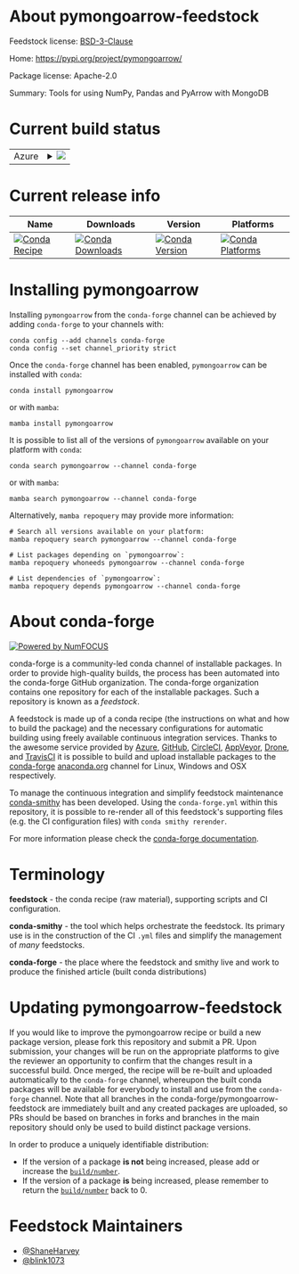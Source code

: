 About pymongoarrow-feedstock
============================

Feedstock license: [BSD-3-Clause](https://github.com/conda-forge/pymongoarrow-feedstock/blob/main/LICENSE.txt)

Home: https://pypi.org/project/pymongoarrow/

Package license: Apache-2.0

Summary: Tools for using NumPy, Pandas and PyArrow with MongoDB

Current build status
====================


<table>
    
  <tr>
    <td>Azure</td>
    <td>
      <details>
        <summary>
          <a href="https://dev.azure.com/conda-forge/feedstock-builds/_build/latest?definitionId=14964&branchName=main">
            <img src="https://dev.azure.com/conda-forge/feedstock-builds/_apis/build/status/pymongoarrow-feedstock?branchName=main">
          </a>
        </summary>
        <table>
          <thead><tr><th>Variant</th><th>Status</th></tr></thead>
          <tbody><tr>
              <td>linux_64_libarrow11.0.0numpy1.22python3.10.____cpython</td>
              <td>
                <a href="https://dev.azure.com/conda-forge/feedstock-builds/_build/latest?definitionId=14964&branchName=main">
                  <img src="https://dev.azure.com/conda-forge/feedstock-builds/_apis/build/status/pymongoarrow-feedstock?branchName=main&jobName=linux&configuration=linux%20linux_64_libarrow11.0.0numpy1.22python3.10.____cpython" alt="variant">
                </a>
              </td>
            </tr><tr>
              <td>linux_64_libarrow11.0.0numpy1.22python3.8.____cpython</td>
              <td>
                <a href="https://dev.azure.com/conda-forge/feedstock-builds/_build/latest?definitionId=14964&branchName=main">
                  <img src="https://dev.azure.com/conda-forge/feedstock-builds/_apis/build/status/pymongoarrow-feedstock?branchName=main&jobName=linux&configuration=linux%20linux_64_libarrow11.0.0numpy1.22python3.8.____cpython" alt="variant">
                </a>
              </td>
            </tr><tr>
              <td>linux_64_libarrow11.0.0numpy1.22python3.9.____cpython</td>
              <td>
                <a href="https://dev.azure.com/conda-forge/feedstock-builds/_build/latest?definitionId=14964&branchName=main">
                  <img src="https://dev.azure.com/conda-forge/feedstock-builds/_apis/build/status/pymongoarrow-feedstock?branchName=main&jobName=linux&configuration=linux%20linux_64_libarrow11.0.0numpy1.22python3.9.____cpython" alt="variant">
                </a>
              </td>
            </tr><tr>
              <td>linux_64_libarrow11.0.0numpy1.23python3.11.____cpython</td>
              <td>
                <a href="https://dev.azure.com/conda-forge/feedstock-builds/_build/latest?definitionId=14964&branchName=main">
                  <img src="https://dev.azure.com/conda-forge/feedstock-builds/_apis/build/status/pymongoarrow-feedstock?branchName=main&jobName=linux&configuration=linux%20linux_64_libarrow11.0.0numpy1.23python3.11.____cpython" alt="variant">
                </a>
              </td>
            </tr><tr>
              <td>linux_64_libarrow11.0.0numpy1.26python3.12.____cpython</td>
              <td>
                <a href="https://dev.azure.com/conda-forge/feedstock-builds/_build/latest?definitionId=14964&branchName=main">
                  <img src="https://dev.azure.com/conda-forge/feedstock-builds/_apis/build/status/pymongoarrow-feedstock?branchName=main&jobName=linux&configuration=linux%20linux_64_libarrow11.0.0numpy1.26python3.12.____cpython" alt="variant">
                </a>
              </td>
            </tr><tr>
              <td>linux_64_libarrow12numpy1.22python3.10.____cpython</td>
              <td>
                <a href="https://dev.azure.com/conda-forge/feedstock-builds/_build/latest?definitionId=14964&branchName=main">
                  <img src="https://dev.azure.com/conda-forge/feedstock-builds/_apis/build/status/pymongoarrow-feedstock?branchName=main&jobName=linux&configuration=linux%20linux_64_libarrow12numpy1.22python3.10.____cpython" alt="variant">
                </a>
              </td>
            </tr><tr>
              <td>linux_64_libarrow12numpy1.22python3.8.____cpython</td>
              <td>
                <a href="https://dev.azure.com/conda-forge/feedstock-builds/_build/latest?definitionId=14964&branchName=main">
                  <img src="https://dev.azure.com/conda-forge/feedstock-builds/_apis/build/status/pymongoarrow-feedstock?branchName=main&jobName=linux&configuration=linux%20linux_64_libarrow12numpy1.22python3.8.____cpython" alt="variant">
                </a>
              </td>
            </tr><tr>
              <td>linux_64_libarrow12numpy1.22python3.9.____cpython</td>
              <td>
                <a href="https://dev.azure.com/conda-forge/feedstock-builds/_build/latest?definitionId=14964&branchName=main">
                  <img src="https://dev.azure.com/conda-forge/feedstock-builds/_apis/build/status/pymongoarrow-feedstock?branchName=main&jobName=linux&configuration=linux%20linux_64_libarrow12numpy1.22python3.9.____cpython" alt="variant">
                </a>
              </td>
            </tr><tr>
              <td>linux_64_libarrow12numpy1.23python3.11.____cpython</td>
              <td>
                <a href="https://dev.azure.com/conda-forge/feedstock-builds/_build/latest?definitionId=14964&branchName=main">
                  <img src="https://dev.azure.com/conda-forge/feedstock-builds/_apis/build/status/pymongoarrow-feedstock?branchName=main&jobName=linux&configuration=linux%20linux_64_libarrow12numpy1.23python3.11.____cpython" alt="variant">
                </a>
              </td>
            </tr><tr>
              <td>linux_64_libarrow12numpy1.26python3.12.____cpython</td>
              <td>
                <a href="https://dev.azure.com/conda-forge/feedstock-builds/_build/latest?definitionId=14964&branchName=main">
                  <img src="https://dev.azure.com/conda-forge/feedstock-builds/_apis/build/status/pymongoarrow-feedstock?branchName=main&jobName=linux&configuration=linux%20linux_64_libarrow12numpy1.26python3.12.____cpython" alt="variant">
                </a>
              </td>
            </tr><tr>
              <td>linux_64_libarrow13numpy1.22python3.10.____cpython</td>
              <td>
                <a href="https://dev.azure.com/conda-forge/feedstock-builds/_build/latest?definitionId=14964&branchName=main">
                  <img src="https://dev.azure.com/conda-forge/feedstock-builds/_apis/build/status/pymongoarrow-feedstock?branchName=main&jobName=linux&configuration=linux%20linux_64_libarrow13numpy1.22python3.10.____cpython" alt="variant">
                </a>
              </td>
            </tr><tr>
              <td>linux_64_libarrow13numpy1.22python3.8.____cpython</td>
              <td>
                <a href="https://dev.azure.com/conda-forge/feedstock-builds/_build/latest?definitionId=14964&branchName=main">
                  <img src="https://dev.azure.com/conda-forge/feedstock-builds/_apis/build/status/pymongoarrow-feedstock?branchName=main&jobName=linux&configuration=linux%20linux_64_libarrow13numpy1.22python3.8.____cpython" alt="variant">
                </a>
              </td>
            </tr><tr>
              <td>linux_64_libarrow13numpy1.22python3.9.____cpython</td>
              <td>
                <a href="https://dev.azure.com/conda-forge/feedstock-builds/_build/latest?definitionId=14964&branchName=main">
                  <img src="https://dev.azure.com/conda-forge/feedstock-builds/_apis/build/status/pymongoarrow-feedstock?branchName=main&jobName=linux&configuration=linux%20linux_64_libarrow13numpy1.22python3.9.____cpython" alt="variant">
                </a>
              </td>
            </tr><tr>
              <td>linux_64_libarrow13numpy1.23python3.11.____cpython</td>
              <td>
                <a href="https://dev.azure.com/conda-forge/feedstock-builds/_build/latest?definitionId=14964&branchName=main">
                  <img src="https://dev.azure.com/conda-forge/feedstock-builds/_apis/build/status/pymongoarrow-feedstock?branchName=main&jobName=linux&configuration=linux%20linux_64_libarrow13numpy1.23python3.11.____cpython" alt="variant">
                </a>
              </td>
            </tr><tr>
              <td>linux_64_libarrow13numpy1.26python3.12.____cpython</td>
              <td>
                <a href="https://dev.azure.com/conda-forge/feedstock-builds/_build/latest?definitionId=14964&branchName=main">
                  <img src="https://dev.azure.com/conda-forge/feedstock-builds/_apis/build/status/pymongoarrow-feedstock?branchName=main&jobName=linux&configuration=linux%20linux_64_libarrow13numpy1.26python3.12.____cpython" alt="variant">
                </a>
              </td>
            </tr><tr>
              <td>linux_64_libarrow14numpy1.22python3.10.____cpython</td>
              <td>
                <a href="https://dev.azure.com/conda-forge/feedstock-builds/_build/latest?definitionId=14964&branchName=main">
                  <img src="https://dev.azure.com/conda-forge/feedstock-builds/_apis/build/status/pymongoarrow-feedstock?branchName=main&jobName=linux&configuration=linux%20linux_64_libarrow14numpy1.22python3.10.____cpython" alt="variant">
                </a>
              </td>
            </tr><tr>
              <td>linux_64_libarrow14numpy1.22python3.8.____cpython</td>
              <td>
                <a href="https://dev.azure.com/conda-forge/feedstock-builds/_build/latest?definitionId=14964&branchName=main">
                  <img src="https://dev.azure.com/conda-forge/feedstock-builds/_apis/build/status/pymongoarrow-feedstock?branchName=main&jobName=linux&configuration=linux%20linux_64_libarrow14numpy1.22python3.8.____cpython" alt="variant">
                </a>
              </td>
            </tr><tr>
              <td>linux_64_libarrow14numpy1.22python3.9.____cpython</td>
              <td>
                <a href="https://dev.azure.com/conda-forge/feedstock-builds/_build/latest?definitionId=14964&branchName=main">
                  <img src="https://dev.azure.com/conda-forge/feedstock-builds/_apis/build/status/pymongoarrow-feedstock?branchName=main&jobName=linux&configuration=linux%20linux_64_libarrow14numpy1.22python3.9.____cpython" alt="variant">
                </a>
              </td>
            </tr><tr>
              <td>linux_64_libarrow14numpy1.23python3.11.____cpython</td>
              <td>
                <a href="https://dev.azure.com/conda-forge/feedstock-builds/_build/latest?definitionId=14964&branchName=main">
                  <img src="https://dev.azure.com/conda-forge/feedstock-builds/_apis/build/status/pymongoarrow-feedstock?branchName=main&jobName=linux&configuration=linux%20linux_64_libarrow14numpy1.23python3.11.____cpython" alt="variant">
                </a>
              </td>
            </tr><tr>
              <td>linux_64_libarrow14numpy1.26python3.12.____cpython</td>
              <td>
                <a href="https://dev.azure.com/conda-forge/feedstock-builds/_build/latest?definitionId=14964&branchName=main">
                  <img src="https://dev.azure.com/conda-forge/feedstock-builds/_apis/build/status/pymongoarrow-feedstock?branchName=main&jobName=linux&configuration=linux%20linux_64_libarrow14numpy1.26python3.12.____cpython" alt="variant">
                </a>
              </td>
            </tr><tr>
              <td>osx_64_libarrow11.0.0numpy1.22python3.10.____cpython</td>
              <td>
                <a href="https://dev.azure.com/conda-forge/feedstock-builds/_build/latest?definitionId=14964&branchName=main">
                  <img src="https://dev.azure.com/conda-forge/feedstock-builds/_apis/build/status/pymongoarrow-feedstock?branchName=main&jobName=osx&configuration=osx%20osx_64_libarrow11.0.0numpy1.22python3.10.____cpython" alt="variant">
                </a>
              </td>
            </tr><tr>
              <td>osx_64_libarrow11.0.0numpy1.22python3.8.____cpython</td>
              <td>
                <a href="https://dev.azure.com/conda-forge/feedstock-builds/_build/latest?definitionId=14964&branchName=main">
                  <img src="https://dev.azure.com/conda-forge/feedstock-builds/_apis/build/status/pymongoarrow-feedstock?branchName=main&jobName=osx&configuration=osx%20osx_64_libarrow11.0.0numpy1.22python3.8.____cpython" alt="variant">
                </a>
              </td>
            </tr><tr>
              <td>osx_64_libarrow11.0.0numpy1.22python3.9.____cpython</td>
              <td>
                <a href="https://dev.azure.com/conda-forge/feedstock-builds/_build/latest?definitionId=14964&branchName=main">
                  <img src="https://dev.azure.com/conda-forge/feedstock-builds/_apis/build/status/pymongoarrow-feedstock?branchName=main&jobName=osx&configuration=osx%20osx_64_libarrow11.0.0numpy1.22python3.9.____cpython" alt="variant">
                </a>
              </td>
            </tr><tr>
              <td>osx_64_libarrow11.0.0numpy1.23python3.11.____cpython</td>
              <td>
                <a href="https://dev.azure.com/conda-forge/feedstock-builds/_build/latest?definitionId=14964&branchName=main">
                  <img src="https://dev.azure.com/conda-forge/feedstock-builds/_apis/build/status/pymongoarrow-feedstock?branchName=main&jobName=osx&configuration=osx%20osx_64_libarrow11.0.0numpy1.23python3.11.____cpython" alt="variant">
                </a>
              </td>
            </tr><tr>
              <td>osx_64_libarrow11.0.0numpy1.26python3.12.____cpython</td>
              <td>
                <a href="https://dev.azure.com/conda-forge/feedstock-builds/_build/latest?definitionId=14964&branchName=main">
                  <img src="https://dev.azure.com/conda-forge/feedstock-builds/_apis/build/status/pymongoarrow-feedstock?branchName=main&jobName=osx&configuration=osx%20osx_64_libarrow11.0.0numpy1.26python3.12.____cpython" alt="variant">
                </a>
              </td>
            </tr><tr>
              <td>osx_64_libarrow12numpy1.22python3.10.____cpython</td>
              <td>
                <a href="https://dev.azure.com/conda-forge/feedstock-builds/_build/latest?definitionId=14964&branchName=main">
                  <img src="https://dev.azure.com/conda-forge/feedstock-builds/_apis/build/status/pymongoarrow-feedstock?branchName=main&jobName=osx&configuration=osx%20osx_64_libarrow12numpy1.22python3.10.____cpython" alt="variant">
                </a>
              </td>
            </tr><tr>
              <td>osx_64_libarrow12numpy1.22python3.8.____cpython</td>
              <td>
                <a href="https://dev.azure.com/conda-forge/feedstock-builds/_build/latest?definitionId=14964&branchName=main">
                  <img src="https://dev.azure.com/conda-forge/feedstock-builds/_apis/build/status/pymongoarrow-feedstock?branchName=main&jobName=osx&configuration=osx%20osx_64_libarrow12numpy1.22python3.8.____cpython" alt="variant">
                </a>
              </td>
            </tr><tr>
              <td>osx_64_libarrow12numpy1.22python3.9.____cpython</td>
              <td>
                <a href="https://dev.azure.com/conda-forge/feedstock-builds/_build/latest?definitionId=14964&branchName=main">
                  <img src="https://dev.azure.com/conda-forge/feedstock-builds/_apis/build/status/pymongoarrow-feedstock?branchName=main&jobName=osx&configuration=osx%20osx_64_libarrow12numpy1.22python3.9.____cpython" alt="variant">
                </a>
              </td>
            </tr><tr>
              <td>osx_64_libarrow12numpy1.23python3.11.____cpython</td>
              <td>
                <a href="https://dev.azure.com/conda-forge/feedstock-builds/_build/latest?definitionId=14964&branchName=main">
                  <img src="https://dev.azure.com/conda-forge/feedstock-builds/_apis/build/status/pymongoarrow-feedstock?branchName=main&jobName=osx&configuration=osx%20osx_64_libarrow12numpy1.23python3.11.____cpython" alt="variant">
                </a>
              </td>
            </tr><tr>
              <td>osx_64_libarrow12numpy1.26python3.12.____cpython</td>
              <td>
                <a href="https://dev.azure.com/conda-forge/feedstock-builds/_build/latest?definitionId=14964&branchName=main">
                  <img src="https://dev.azure.com/conda-forge/feedstock-builds/_apis/build/status/pymongoarrow-feedstock?branchName=main&jobName=osx&configuration=osx%20osx_64_libarrow12numpy1.26python3.12.____cpython" alt="variant">
                </a>
              </td>
            </tr><tr>
              <td>osx_64_libarrow13numpy1.22python3.10.____cpython</td>
              <td>
                <a href="https://dev.azure.com/conda-forge/feedstock-builds/_build/latest?definitionId=14964&branchName=main">
                  <img src="https://dev.azure.com/conda-forge/feedstock-builds/_apis/build/status/pymongoarrow-feedstock?branchName=main&jobName=osx&configuration=osx%20osx_64_libarrow13numpy1.22python3.10.____cpython" alt="variant">
                </a>
              </td>
            </tr><tr>
              <td>osx_64_libarrow13numpy1.22python3.8.____cpython</td>
              <td>
                <a href="https://dev.azure.com/conda-forge/feedstock-builds/_build/latest?definitionId=14964&branchName=main">
                  <img src="https://dev.azure.com/conda-forge/feedstock-builds/_apis/build/status/pymongoarrow-feedstock?branchName=main&jobName=osx&configuration=osx%20osx_64_libarrow13numpy1.22python3.8.____cpython" alt="variant">
                </a>
              </td>
            </tr><tr>
              <td>osx_64_libarrow13numpy1.22python3.9.____cpython</td>
              <td>
                <a href="https://dev.azure.com/conda-forge/feedstock-builds/_build/latest?definitionId=14964&branchName=main">
                  <img src="https://dev.azure.com/conda-forge/feedstock-builds/_apis/build/status/pymongoarrow-feedstock?branchName=main&jobName=osx&configuration=osx%20osx_64_libarrow13numpy1.22python3.9.____cpython" alt="variant">
                </a>
              </td>
            </tr><tr>
              <td>osx_64_libarrow13numpy1.23python3.11.____cpython</td>
              <td>
                <a href="https://dev.azure.com/conda-forge/feedstock-builds/_build/latest?definitionId=14964&branchName=main">
                  <img src="https://dev.azure.com/conda-forge/feedstock-builds/_apis/build/status/pymongoarrow-feedstock?branchName=main&jobName=osx&configuration=osx%20osx_64_libarrow13numpy1.23python3.11.____cpython" alt="variant">
                </a>
              </td>
            </tr><tr>
              <td>osx_64_libarrow13numpy1.26python3.12.____cpython</td>
              <td>
                <a href="https://dev.azure.com/conda-forge/feedstock-builds/_build/latest?definitionId=14964&branchName=main">
                  <img src="https://dev.azure.com/conda-forge/feedstock-builds/_apis/build/status/pymongoarrow-feedstock?branchName=main&jobName=osx&configuration=osx%20osx_64_libarrow13numpy1.26python3.12.____cpython" alt="variant">
                </a>
              </td>
            </tr><tr>
              <td>osx_64_libarrow14numpy1.22python3.10.____cpython</td>
              <td>
                <a href="https://dev.azure.com/conda-forge/feedstock-builds/_build/latest?definitionId=14964&branchName=main">
                  <img src="https://dev.azure.com/conda-forge/feedstock-builds/_apis/build/status/pymongoarrow-feedstock?branchName=main&jobName=osx&configuration=osx%20osx_64_libarrow14numpy1.22python3.10.____cpython" alt="variant">
                </a>
              </td>
            </tr><tr>
              <td>osx_64_libarrow14numpy1.22python3.8.____cpython</td>
              <td>
                <a href="https://dev.azure.com/conda-forge/feedstock-builds/_build/latest?definitionId=14964&branchName=main">
                  <img src="https://dev.azure.com/conda-forge/feedstock-builds/_apis/build/status/pymongoarrow-feedstock?branchName=main&jobName=osx&configuration=osx%20osx_64_libarrow14numpy1.22python3.8.____cpython" alt="variant">
                </a>
              </td>
            </tr><tr>
              <td>osx_64_libarrow14numpy1.22python3.9.____cpython</td>
              <td>
                <a href="https://dev.azure.com/conda-forge/feedstock-builds/_build/latest?definitionId=14964&branchName=main">
                  <img src="https://dev.azure.com/conda-forge/feedstock-builds/_apis/build/status/pymongoarrow-feedstock?branchName=main&jobName=osx&configuration=osx%20osx_64_libarrow14numpy1.22python3.9.____cpython" alt="variant">
                </a>
              </td>
            </tr><tr>
              <td>osx_64_libarrow14numpy1.23python3.11.____cpython</td>
              <td>
                <a href="https://dev.azure.com/conda-forge/feedstock-builds/_build/latest?definitionId=14964&branchName=main">
                  <img src="https://dev.azure.com/conda-forge/feedstock-builds/_apis/build/status/pymongoarrow-feedstock?branchName=main&jobName=osx&configuration=osx%20osx_64_libarrow14numpy1.23python3.11.____cpython" alt="variant">
                </a>
              </td>
            </tr><tr>
              <td>osx_64_libarrow14numpy1.26python3.12.____cpython</td>
              <td>
                <a href="https://dev.azure.com/conda-forge/feedstock-builds/_build/latest?definitionId=14964&branchName=main">
                  <img src="https://dev.azure.com/conda-forge/feedstock-builds/_apis/build/status/pymongoarrow-feedstock?branchName=main&jobName=osx&configuration=osx%20osx_64_libarrow14numpy1.26python3.12.____cpython" alt="variant">
                </a>
              </td>
            </tr><tr>
              <td>win_64_libarrow11.0.0numpy1.22python3.10.____cpython</td>
              <td>
                <a href="https://dev.azure.com/conda-forge/feedstock-builds/_build/latest?definitionId=14964&branchName=main">
                  <img src="https://dev.azure.com/conda-forge/feedstock-builds/_apis/build/status/pymongoarrow-feedstock?branchName=main&jobName=win&configuration=win%20win_64_libarrow11.0.0numpy1.22python3.10.____cpython" alt="variant">
                </a>
              </td>
            </tr><tr>
              <td>win_64_libarrow11.0.0numpy1.22python3.8.____cpython</td>
              <td>
                <a href="https://dev.azure.com/conda-forge/feedstock-builds/_build/latest?definitionId=14964&branchName=main">
                  <img src="https://dev.azure.com/conda-forge/feedstock-builds/_apis/build/status/pymongoarrow-feedstock?branchName=main&jobName=win&configuration=win%20win_64_libarrow11.0.0numpy1.22python3.8.____cpython" alt="variant">
                </a>
              </td>
            </tr><tr>
              <td>win_64_libarrow11.0.0numpy1.22python3.9.____cpython</td>
              <td>
                <a href="https://dev.azure.com/conda-forge/feedstock-builds/_build/latest?definitionId=14964&branchName=main">
                  <img src="https://dev.azure.com/conda-forge/feedstock-builds/_apis/build/status/pymongoarrow-feedstock?branchName=main&jobName=win&configuration=win%20win_64_libarrow11.0.0numpy1.22python3.9.____cpython" alt="variant">
                </a>
              </td>
            </tr><tr>
              <td>win_64_libarrow11.0.0numpy1.23python3.11.____cpython</td>
              <td>
                <a href="https://dev.azure.com/conda-forge/feedstock-builds/_build/latest?definitionId=14964&branchName=main">
                  <img src="https://dev.azure.com/conda-forge/feedstock-builds/_apis/build/status/pymongoarrow-feedstock?branchName=main&jobName=win&configuration=win%20win_64_libarrow11.0.0numpy1.23python3.11.____cpython" alt="variant">
                </a>
              </td>
            </tr><tr>
              <td>win_64_libarrow11.0.0numpy1.26python3.12.____cpython</td>
              <td>
                <a href="https://dev.azure.com/conda-forge/feedstock-builds/_build/latest?definitionId=14964&branchName=main">
                  <img src="https://dev.azure.com/conda-forge/feedstock-builds/_apis/build/status/pymongoarrow-feedstock?branchName=main&jobName=win&configuration=win%20win_64_libarrow11.0.0numpy1.26python3.12.____cpython" alt="variant">
                </a>
              </td>
            </tr><tr>
              <td>win_64_libarrow12numpy1.22python3.10.____cpython</td>
              <td>
                <a href="https://dev.azure.com/conda-forge/feedstock-builds/_build/latest?definitionId=14964&branchName=main">
                  <img src="https://dev.azure.com/conda-forge/feedstock-builds/_apis/build/status/pymongoarrow-feedstock?branchName=main&jobName=win&configuration=win%20win_64_libarrow12numpy1.22python3.10.____cpython" alt="variant">
                </a>
              </td>
            </tr><tr>
              <td>win_64_libarrow12numpy1.22python3.8.____cpython</td>
              <td>
                <a href="https://dev.azure.com/conda-forge/feedstock-builds/_build/latest?definitionId=14964&branchName=main">
                  <img src="https://dev.azure.com/conda-forge/feedstock-builds/_apis/build/status/pymongoarrow-feedstock?branchName=main&jobName=win&configuration=win%20win_64_libarrow12numpy1.22python3.8.____cpython" alt="variant">
                </a>
              </td>
            </tr><tr>
              <td>win_64_libarrow12numpy1.22python3.9.____cpython</td>
              <td>
                <a href="https://dev.azure.com/conda-forge/feedstock-builds/_build/latest?definitionId=14964&branchName=main">
                  <img src="https://dev.azure.com/conda-forge/feedstock-builds/_apis/build/status/pymongoarrow-feedstock?branchName=main&jobName=win&configuration=win%20win_64_libarrow12numpy1.22python3.9.____cpython" alt="variant">
                </a>
              </td>
            </tr><tr>
              <td>win_64_libarrow12numpy1.23python3.11.____cpython</td>
              <td>
                <a href="https://dev.azure.com/conda-forge/feedstock-builds/_build/latest?definitionId=14964&branchName=main">
                  <img src="https://dev.azure.com/conda-forge/feedstock-builds/_apis/build/status/pymongoarrow-feedstock?branchName=main&jobName=win&configuration=win%20win_64_libarrow12numpy1.23python3.11.____cpython" alt="variant">
                </a>
              </td>
            </tr><tr>
              <td>win_64_libarrow12numpy1.26python3.12.____cpython</td>
              <td>
                <a href="https://dev.azure.com/conda-forge/feedstock-builds/_build/latest?definitionId=14964&branchName=main">
                  <img src="https://dev.azure.com/conda-forge/feedstock-builds/_apis/build/status/pymongoarrow-feedstock?branchName=main&jobName=win&configuration=win%20win_64_libarrow12numpy1.26python3.12.____cpython" alt="variant">
                </a>
              </td>
            </tr><tr>
              <td>win_64_libarrow13numpy1.22python3.10.____cpython</td>
              <td>
                <a href="https://dev.azure.com/conda-forge/feedstock-builds/_build/latest?definitionId=14964&branchName=main">
                  <img src="https://dev.azure.com/conda-forge/feedstock-builds/_apis/build/status/pymongoarrow-feedstock?branchName=main&jobName=win&configuration=win%20win_64_libarrow13numpy1.22python3.10.____cpython" alt="variant">
                </a>
              </td>
            </tr><tr>
              <td>win_64_libarrow13numpy1.22python3.8.____cpython</td>
              <td>
                <a href="https://dev.azure.com/conda-forge/feedstock-builds/_build/latest?definitionId=14964&branchName=main">
                  <img src="https://dev.azure.com/conda-forge/feedstock-builds/_apis/build/status/pymongoarrow-feedstock?branchName=main&jobName=win&configuration=win%20win_64_libarrow13numpy1.22python3.8.____cpython" alt="variant">
                </a>
              </td>
            </tr><tr>
              <td>win_64_libarrow13numpy1.22python3.9.____cpython</td>
              <td>
                <a href="https://dev.azure.com/conda-forge/feedstock-builds/_build/latest?definitionId=14964&branchName=main">
                  <img src="https://dev.azure.com/conda-forge/feedstock-builds/_apis/build/status/pymongoarrow-feedstock?branchName=main&jobName=win&configuration=win%20win_64_libarrow13numpy1.22python3.9.____cpython" alt="variant">
                </a>
              </td>
            </tr><tr>
              <td>win_64_libarrow13numpy1.23python3.11.____cpython</td>
              <td>
                <a href="https://dev.azure.com/conda-forge/feedstock-builds/_build/latest?definitionId=14964&branchName=main">
                  <img src="https://dev.azure.com/conda-forge/feedstock-builds/_apis/build/status/pymongoarrow-feedstock?branchName=main&jobName=win&configuration=win%20win_64_libarrow13numpy1.23python3.11.____cpython" alt="variant">
                </a>
              </td>
            </tr><tr>
              <td>win_64_libarrow13numpy1.26python3.12.____cpython</td>
              <td>
                <a href="https://dev.azure.com/conda-forge/feedstock-builds/_build/latest?definitionId=14964&branchName=main">
                  <img src="https://dev.azure.com/conda-forge/feedstock-builds/_apis/build/status/pymongoarrow-feedstock?branchName=main&jobName=win&configuration=win%20win_64_libarrow13numpy1.26python3.12.____cpython" alt="variant">
                </a>
              </td>
            </tr><tr>
              <td>win_64_libarrow14numpy1.22python3.10.____cpython</td>
              <td>
                <a href="https://dev.azure.com/conda-forge/feedstock-builds/_build/latest?definitionId=14964&branchName=main">
                  <img src="https://dev.azure.com/conda-forge/feedstock-builds/_apis/build/status/pymongoarrow-feedstock?branchName=main&jobName=win&configuration=win%20win_64_libarrow14numpy1.22python3.10.____cpython" alt="variant">
                </a>
              </td>
            </tr><tr>
              <td>win_64_libarrow14numpy1.22python3.8.____cpython</td>
              <td>
                <a href="https://dev.azure.com/conda-forge/feedstock-builds/_build/latest?definitionId=14964&branchName=main">
                  <img src="https://dev.azure.com/conda-forge/feedstock-builds/_apis/build/status/pymongoarrow-feedstock?branchName=main&jobName=win&configuration=win%20win_64_libarrow14numpy1.22python3.8.____cpython" alt="variant">
                </a>
              </td>
            </tr><tr>
              <td>win_64_libarrow14numpy1.22python3.9.____cpython</td>
              <td>
                <a href="https://dev.azure.com/conda-forge/feedstock-builds/_build/latest?definitionId=14964&branchName=main">
                  <img src="https://dev.azure.com/conda-forge/feedstock-builds/_apis/build/status/pymongoarrow-feedstock?branchName=main&jobName=win&configuration=win%20win_64_libarrow14numpy1.22python3.9.____cpython" alt="variant">
                </a>
              </td>
            </tr><tr>
              <td>win_64_libarrow14numpy1.23python3.11.____cpython</td>
              <td>
                <a href="https://dev.azure.com/conda-forge/feedstock-builds/_build/latest?definitionId=14964&branchName=main">
                  <img src="https://dev.azure.com/conda-forge/feedstock-builds/_apis/build/status/pymongoarrow-feedstock?branchName=main&jobName=win&configuration=win%20win_64_libarrow14numpy1.23python3.11.____cpython" alt="variant">
                </a>
              </td>
            </tr><tr>
              <td>win_64_libarrow14numpy1.26python3.12.____cpython</td>
              <td>
                <a href="https://dev.azure.com/conda-forge/feedstock-builds/_build/latest?definitionId=14964&branchName=main">
                  <img src="https://dev.azure.com/conda-forge/feedstock-builds/_apis/build/status/pymongoarrow-feedstock?branchName=main&jobName=win&configuration=win%20win_64_libarrow14numpy1.26python3.12.____cpython" alt="variant">
                </a>
              </td>
            </tr>
          </tbody>
        </table>
      </details>
    </td>
  </tr>
</table>

Current release info
====================

| Name | Downloads | Version | Platforms |
| --- | --- | --- | --- |
| [![Conda Recipe](https://img.shields.io/badge/recipe-pymongoarrow-green.svg)](https://anaconda.org/conda-forge/pymongoarrow) | [![Conda Downloads](https://img.shields.io/conda/dn/conda-forge/pymongoarrow.svg)](https://anaconda.org/conda-forge/pymongoarrow) | [![Conda Version](https://img.shields.io/conda/vn/conda-forge/pymongoarrow.svg)](https://anaconda.org/conda-forge/pymongoarrow) | [![Conda Platforms](https://img.shields.io/conda/pn/conda-forge/pymongoarrow.svg)](https://anaconda.org/conda-forge/pymongoarrow) |

Installing pymongoarrow
=======================

Installing `pymongoarrow` from the `conda-forge` channel can be achieved by adding `conda-forge` to your channels with:

```
conda config --add channels conda-forge
conda config --set channel_priority strict
```

Once the `conda-forge` channel has been enabled, `pymongoarrow` can be installed with `conda`:

```
conda install pymongoarrow
```

or with `mamba`:

```
mamba install pymongoarrow
```

It is possible to list all of the versions of `pymongoarrow` available on your platform with `conda`:

```
conda search pymongoarrow --channel conda-forge
```

or with `mamba`:

```
mamba search pymongoarrow --channel conda-forge
```

Alternatively, `mamba repoquery` may provide more information:

```
# Search all versions available on your platform:
mamba repoquery search pymongoarrow --channel conda-forge

# List packages depending on `pymongoarrow`:
mamba repoquery whoneeds pymongoarrow --channel conda-forge

# List dependencies of `pymongoarrow`:
mamba repoquery depends pymongoarrow --channel conda-forge
```


About conda-forge
=================

[![Powered by
NumFOCUS](https://img.shields.io/badge/powered%20by-NumFOCUS-orange.svg?style=flat&colorA=E1523D&colorB=007D8A)](https://numfocus.org)

conda-forge is a community-led conda channel of installable packages.
In order to provide high-quality builds, the process has been automated into the
conda-forge GitHub organization. The conda-forge organization contains one repository
for each of the installable packages. Such a repository is known as a *feedstock*.

A feedstock is made up of a conda recipe (the instructions on what and how to build
the package) and the necessary configurations for automatic building using freely
available continuous integration services. Thanks to the awesome service provided by
[Azure](https://azure.microsoft.com/en-us/services/devops/), [GitHub](https://github.com/),
[CircleCI](https://circleci.com/), [AppVeyor](https://www.appveyor.com/),
[Drone](https://cloud.drone.io/welcome), and [TravisCI](https://travis-ci.com/)
it is possible to build and upload installable packages to the
[conda-forge](https://anaconda.org/conda-forge) [anaconda.org](https://anaconda.org/)
channel for Linux, Windows and OSX respectively.

To manage the continuous integration and simplify feedstock maintenance
[conda-smithy](https://github.com/conda-forge/conda-smithy) has been developed.
Using the ``conda-forge.yml`` within this repository, it is possible to re-render all of
this feedstock's supporting files (e.g. the CI configuration files) with ``conda smithy rerender``.

For more information please check the [conda-forge documentation](https://conda-forge.org/docs/).

Terminology
===========

**feedstock** - the conda recipe (raw material), supporting scripts and CI configuration.

**conda-smithy** - the tool which helps orchestrate the feedstock.
                   Its primary use is in the construction of the CI ``.yml`` files
                   and simplify the management of *many* feedstocks.

**conda-forge** - the place where the feedstock and smithy live and work to
                  produce the finished article (built conda distributions)


Updating pymongoarrow-feedstock
===============================

If you would like to improve the pymongoarrow recipe or build a new
package version, please fork this repository and submit a PR. Upon submission,
your changes will be run on the appropriate platforms to give the reviewer an
opportunity to confirm that the changes result in a successful build. Once
merged, the recipe will be re-built and uploaded automatically to the
`conda-forge` channel, whereupon the built conda packages will be available for
everybody to install and use from the `conda-forge` channel.
Note that all branches in the conda-forge/pymongoarrow-feedstock are
immediately built and any created packages are uploaded, so PRs should be based
on branches in forks and branches in the main repository should only be used to
build distinct package versions.

In order to produce a uniquely identifiable distribution:
 * If the version of a package **is not** being increased, please add or increase
   the [``build/number``](https://docs.conda.io/projects/conda-build/en/latest/resources/define-metadata.html#build-number-and-string).
 * If the version of a package **is** being increased, please remember to return
   the [``build/number``](https://docs.conda.io/projects/conda-build/en/latest/resources/define-metadata.html#build-number-and-string)
   back to 0.

Feedstock Maintainers
=====================

* [@ShaneHarvey](https://github.com/ShaneHarvey/)
* [@blink1073](https://github.com/blink1073/)

